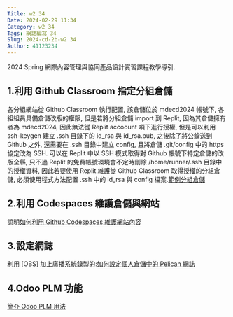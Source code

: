 ```yaml
---
Title: w2 34
Date: 2024-02-29 11:34
Category: w2 34
Tags: 網誌編寫 34
Slug: 2024-cd-2b-w2 34
Author: 41123234
---
```


2024 Spring 網際內容管理與協同產品設計實習課程教學導引.

<!-- PELICAN_END_SUMMARY -->

## 1.利用 Github Classroom 指定分組倉儲

各分組網站從 Github Classroom 執行配置, 該倉儲位於 mdecd2024 帳號下, 各組組員具備倉儲改版的權限, 但是若將分組倉儲 import 到 Replit, 因為其倉儲擁有者為 mdecd2024, 因此無法從 Replit accoount 項下進行授權, 但是可以利用 ssh-keygen 建立 .ssh 目錄下的 id_rsa 與 id_rsa.pub, 之後除了將公鑰送到 Github 之外, 還需要在 .ssh 目錄中建立 config, 且將倉儲 .git/config 中的 https 協定改為 SSH.
可以在 Replit 中以 SSH 模式取得對 Github 帳號下特定倉儲的改版全縣, 只不過 Replit 的免費帳號環境會不定時刪除 /home/runner/.ssh 目錄中的授權資料, 因此若要使用 Replit 維護從 Github Classroom 取得授權的分組倉儲, 必須使用程式方法配置 .ssh 中的 id_rsa 與 config 檔案.[範例分組倉儲](https://github.com/mdecd2024/test-ag1)

## 2.利用 Codespaces 維護倉儲與網站

說明[如何利用 Github Codespaces 維護網站內容](https://nfuedu-my.sharepoint.com/personal/yen_nfu_edu_tw/_layouts/15/stream.aspx?id=%2Fpersonal%2Fyen%5Fnfu%5Fedu%5Ftw%2FDocuments%2F2024%2Fcd2024%2Fvideo%2Fcd2024%5F2b%5F7%5Fw2%20%E5%88%A9%E7%94%A8%20codespaces%20%E7%B6%AD%E8%AD%B7%E5%88%86%E7%B5%84%E7%B6%B2%E7%AB%99%2Emp4&nav=eyJyZWZlcnJhbEluZm8iOnsicmVmZXJyYWxBcHAiOiJPbmVEcml2ZUZvckJ1c2luZXNzIiwicmVmZXJyYWxBcHBQbGF0Zm9ybSI6IldlYiIsInJlZmVycmFsTW9kZSI6InZpZXciLCJyZWZlcnJhbFZpZXciOiJNeUZpbGVzTGlua0NvcHkifX0&ga=1&referrer=StreamWebApp%2EWeb&referrerScenario=AddressBarCopied%2Eview)

## 3.設定網誌

利用 [OBS] 加上廣播系統錄製的:[如何設定個人倉儲中的 Pelican 網誌](https://nfuedu-my.sharepoint.com/personal/yen_nfu_edu_tw/_layouts/15/stream.aspx?id=%2Fpersonal%2Fyen%5Fnfu%5Fedu%5Ftw%2FDocuments%2F2024%2Fcd2024%2Fvideo%2Fcd2024%5F2a%5F1%5Fblog%5Fsetup%2Emp4&nav=eyJyZWZlcnJhbEluZm8iOnsicmVmZXJyYWxBcHAiOiJPbmVEcml2ZUZvckJ1c2luZXNzIiwicmVmZXJyYWxBcHBQbGF0Zm9ybSI6IldlYiIsInJlZmVycmFsTW9kZSI6InZpZXciLCJyZWZlcnJhbFZpZXciOiJNeUZpbGVzTGlua0NvcHkifX0&ga=1&referrer=StreamWebApp%2EWeb&referrerScenario=AddressBarCopied%2Eview)

## 4.Odoo PLM 功能

[簡介 Odoo PLM 用法](https://nfuedu-my.sharepoint.com/personal/yen_nfu_edu_tw/_layouts/15/stream.aspx?id=%2Fpersonal%2Fyen%5Fnfu%5Fedu%5Ftw%2FDocuments%2F2024%2Fcd2024%2Fvideo%2Fcd2024%5F2a%5F2%5Fodoo%5Fplm%E7%B0%A1%E4%BB%8B%2Emp4&nav=eyJyZWZlcnJhbEluZm8iOnsicmVmZXJyYWxBcHAiOiJPbmVEcml2ZUZvckJ1c2luZXNzIiwicmVmZXJyYWxBcHBQbGF0Zm9ybSI6IldlYiIsInJlZmVycmFsTW9kZSI6InZpZXciLCJyZWZlcnJhbFZpZXciOiJNeUZpbGVzTGlua0NvcHkifX0&ga=1&referrer=StreamWebApp%2EWeb&referrerScenario=AddressBarCopied%2Eview)
